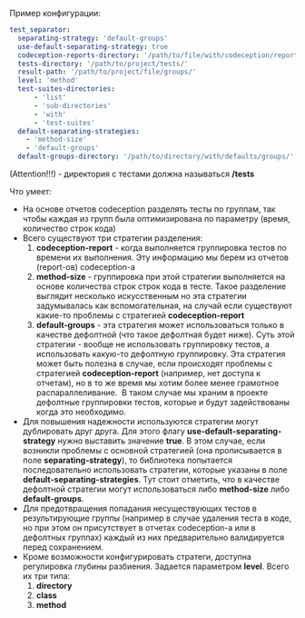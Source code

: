 Пример конфигурации:

```yaml
test_separator:
  separating-strategy: 'default-groups'
  use-default-separating-strategy: true
  codeception-reports-directory: '/path/to/file/with/codeception/reports/'
  tests-directory: '/path/to/project/tests/'
  result-path: '/path/to/project/file/groups/'
  level: 'method'
  test-suites-directories:
      - 'list'
      - 'sub-directories'
      - 'with'
      - 'test-suites'
  default-separating-strategies:
    - 'method-size'
    - 'default-groups'
  default-groups-directory: '/path/to/directory/with/defaults/groups/'
```

(Attention!!!) - директория с тестами должна называться **/tests**

Что умеет:
- На основе отчетов codeception разделять тесты по группам, так чтобы каждая из групп была оптимизирована по параметру (время, количество строк кода)
- Всего существуют три стратегии разделения:
	1. **codeception-report** - когда выполняется группировка тестов по времени их выполнения. Эту информацию мы берем из отчетов (report-ов) codeception-а
	1. **method-size** - группировка при этой стратегии выполняется на основе количества строк строк кода в тесте. Такое разделение выглядит несколько искусственным но эта стратегии задумывалась как вспомогательная, на случай если существуют какие-то проблемы с стратегией **codeception-report**
	1. **default-groups** - эта стратегия может использоваться только в качестве дефолтной (что такое дефолтная будет ниже). Суть этой стратегии - вообще не использовать группировку тестов, а использовать какую-то дефолтную группировку. Эта стратегия может быть полезна в случае, если происходят проблемы с  стратегией **codeception-report** (например, нет доступа к отчетам), но в то же время мы хотим более менее грамотное распараллеливание.  В таком случае мы храним в проекте дефолтные группировки тестов, которые и будут задействованы когда это необходимо.
- Для повышения надежности используются стратегии могут дублировать друг друга. Для этого флагу **use-default-separating-strategy** нужно выставить значение **true**. В этом случае, если возникли проблемы с основной стратегией (она прописывается в поле **separating-strategy**), то библиотека попытается последовательно использовать стратегии, которые указаны в поле **default-separating-strategies**. Тут стоит отметить, что в качестве дефолтной стратегии могут использоваться либо **method-size** либо **default-groups**.
- Для предотвращения попадания несуществующих тестов в результирующие группы (например в случае удаления теста в коде, но при этом он присутствует в отчетах codeception-а или в дефолтных группах) каждый из них предварительно валидируется перед сохранением.
- Кроме возможности конфигурировать стратеги, доступна регулировка глубины разбиения. Задается параметром **level**. Всего их три типа:
	1. **directory**
	1. **class**
	1. **method**
